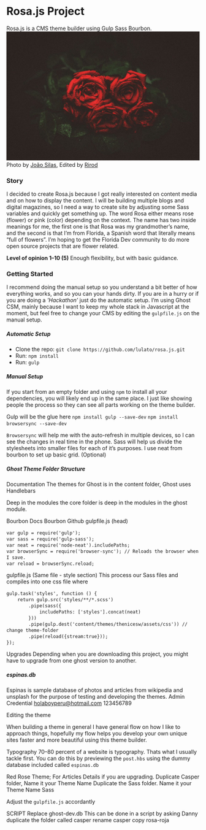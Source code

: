 # Rosa.js Project

Rosa.js is a CMS theme builder using Gulp Sass Bourbon.
![rosa-roja.js](https://raw.githubusercontent.com/lulato/rosa.js/master/rosa-roja-source/static-assets/rosa.js.jpeg)
Photo by [João Silas](https://unsplash.com/photos/Z5M06BfTTkc),
Edited by [Rirod](https://www.instagram.com/rirod180/)

### Story
I decided to create Rosa.js because I got really interested on content media and on how to display the content. I will be building multiple blogs and digital magazines, so I need a way to create site by adjusting some Sass variables and quickly get something up.  The word Rosa either means rose (flower) or pink (color) depending on the context. The name has two inside meanings for me, the first one is that Rosa was my grandmother’s name, and the second is that I’m from Florida,  a Spanish word that literally means “full of flowers”. I’m hoping to get the Florida Dev community to do more open source projects that are flower related.


**Level of opinion 1–10 (5)** 
Enough flexibility, but with basic guidance.


### Getting Started
I recommend doing the manual setup so you understand a bit better of how everything works, and so you can your hands dirty. If you are in a hurry or if you are doing a *’Hackathon’* just do the automatic setup. I’m using Ghost CSM, mainly because I want to keep my whole stack in Javascript at the moment, but feel free to change your CMS by editing the `gulpfile.js` on the manual setup. 

##### Automatic Setup
- Clone the repo: `git clone https://github.com/lulato/rosa.js.git`
- Run: `npm install`
- Run: `gulp`


##### Manual Setup
If you start from an empty folder and using `npm` to install all your dependencies, you will likely end  up in the same place. I just like showing people the process so they can see all parts working on the theme builder.

Gulp will be the glue here
`npm install gulp --save-dev`
`npm install browsersync --save-dev`

`Browsersync` will help me with the auto-refresh in multiple devices, so I can see the changes in real time in the phone.
Sass will help us divide the stylesheets into smaller files for each of it’s purposes.
I use neat from bourbon to set up basic grid. (Optional)


##### Ghost Theme Folder Structure
Documentation
The themes for Ghost is in the content folder, 
Ghost uses Handlebars

Deep in the modules
the core folder is deep in the modules in the ghost module.


Bourbon Docs
Bourbon Github
gulpfile.js (head)

    var gulp = require('gulp');
    var sass = require('gulp-sass');
    var neat = require('node-neat').includePaths;
    var browserSync = require('browser-sync'); // Reloads the browser when I save.
    var reload = browserSync.reload;
    


gulpfile.js (Same file - style section)
This process our Sass files and compiles into one css file where 

    gulp.task('styles', function () {    
        return gulp.src('styles/**/*.scss')
            .pipe(sass({
                includePaths: ['styles'].concat(neat)
            }))
            .pipe(gulp.dest('content/themes/thenicesw/assets/css')) // change theme-folder
            .pipe(reload({stream:true}));
    });


Upgrades
Depending when you are downloading this project, you might have to upgrade from one ghost version to another.

##### espinas.db
Espinas is sample database of photos and articles from wikipedia and unsplash for the purpose of testing and developing the themes.
Admin Credential
holaboyperu@hotmail.com
123456789


Editing the theme

When building a theme in general I have general flow on how I like to approach things, hopefully my flow helps you develop your own unique sites faster and more beautiful using this theme builder.

Typography
70–80 percent of a website is typography. Thats what I usually tackle first. You can do this by previewing the `post.hbs` using the dummy database included called `espinas.db`

Red Rose Theme; For Articles
Details if you are upgrading.
Duplicate Casper folder, Name it your Theme Name 
Duplicate the Sass folder. Name it your Theme Name Sass

Adjust the `gulpfile.js` accordantly

SCRIPT
Replace ghost-dev.db
This can be done in a script by asking Danny
duplicate the folder called casper 
rename casper copy rosa-roja